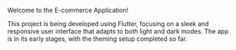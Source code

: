               
Welcome to the E-commerce Application! 

This project is being developed using Flutter, focusing on a sleek and responsive user interface that adapts to both light and dark modes.
The app is in its early stages, with the theming setup completed so far.
